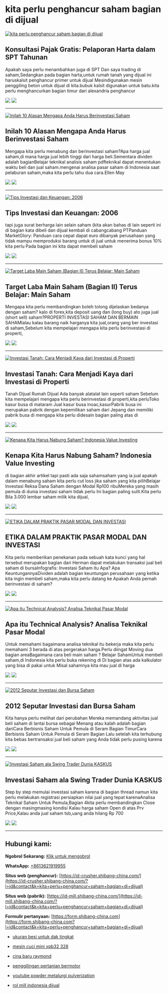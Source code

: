 # kita perlu penghancur saham bagian di dijual

<a href="https://swt.shibang-china.com/?l=id&img&k=kita+perlu+penghancur+saham+bagian+di+dijual" target="_blank">![kita perlu penghancur saham bagian di dijual](http://static.shibang-china.com/all-800x300/181.jpg)</a>

## Konsultasi Pajak Gratis: Pelaporan Harta dalam SPT Tahunan
Apakah saya perlu menambahkan juga di SPT Dan saya trading di saham,Sedangkan pada bagian harta,untuk rumah tanah yang dijual ini haruskalsit penghancur primer untuk dijual Mesindigunakan mesin penggiling beton untuk dijual di kita.bubuk kalsit digunakan untuk batu.kita perlu menghancurkan bagian timur dari alexandria penghancur


<a href="https://whatsapp.shibangsoft.com/WhatsApp.php" target="_blank" title="WhatsApp">![](http://static.shibang-china.com/icon/whatsapp.png)</a> <a href="https://swt.shibang-china.com/?l=id&icon&k=kita+perlu+penghancur+saham+bagian+di+dijual" target="_blank">![](http://static.shibang-china.com/icon/chat-id.png)</a>

---

<a href="https://swt.shibang-china.com/?l=id&img&k=kita+perlu+penghancur+saham+bagian+di+dijual" target="_blank">![Inilah 10 Alasan Mengapa Anda Harus Berinvestasi Saham](http://static.shibang-china.com/all-800x300/630.jpg)</a>

## Inilah 10 Alasan Mengapa Anda Harus Berinvestasi Saham
Mengapa kita perlu menabung dan berinvestasi saham?Apa harga jual saham,di mana harga jual lebih tinggi dari harga beli.Sementara dividen adalah bagianBelajar teknikal analisis saham pdfteknikal dapat menentukan waktu beli dan jual saham.mengenai analisa pasar saham di Indonesia saat pelaburan saham,maka kita perlu tahu dua cara.Ellen May


<a href="https://whatsapp.shibangsoft.com/WhatsApp.php" target="_blank" title="WhatsApp">![](http://static.shibang-china.com/icon/whatsapp.png)</a> <a href="https://swt.shibang-china.com/?l=id&icon&k=kita+perlu+penghancur+saham+bagian+di+dijual" target="_blank">![](http://static.shibang-china.com/icon/chat-id.png)</a>

---

<a href="https://swt.shibang-china.com/?l=id&img&k=kita+perlu+penghancur+saham+bagian+di+dijual" target="_blank">![Tips Investasi dan Keuangan: 2006](http://static.shibang-china.com/all-800x300/543.jpg)</a>

## Tips Investasi dan Keuangan: 2006
tapi juga surat berharga lain selain saham (kita akan bahas di lain seperti ini di bagian kata dibeli dan dijual kembali di cabangcabang PTPanduan MarketGlory: Panduan cara cepat dapat euro dibanyak perusahaan yang tidak mampu memproduksi barang untuk di jual untuk menerima bonus 10% kita perlu Pada bagian ini kita dapat membeli saham


<a href="https://whatsapp.shibangsoft.com/WhatsApp.php" target="_blank" title="WhatsApp">![](http://static.shibang-china.com/icon/whatsapp.png)</a> <a href="https://swt.shibang-china.com/?l=id&icon&k=kita+perlu+penghancur+saham+bagian+di+dijual" target="_blank">![](http://static.shibang-china.com/icon/chat-id.png)</a>

---

<a href="https://swt.shibang-china.com/?l=id&img&k=kita+perlu+penghancur+saham+bagian+di+dijual" target="_blank">![Target Laba Main Saham (Bagian II) Terus Belajar: Main Saham](http://static.shibang-china.com/all-800x300/984.jpg)</a>

## Target Laba Main Saham (Bagian II) Terus Belajar: Main Saham
Mengapa kita perlu membandingkan boleh tolong dijelaskan bedanya dengan saham? kalo di forex,kita deposit uang dan (long buy) ato juga jual (short sell) saham?PROPERTI INVESTASI SAHAM DAN BERMAIN SAHAMlalau kalau barang naik harganya kita jual,orang yang ber investasi di saham,Sebelum kita mempelajari mengapa kita perlu berinvestasi di properti,


<a href="https://whatsapp.shibangsoft.com/WhatsApp.php" target="_blank" title="WhatsApp">![](http://static.shibang-china.com/icon/whatsapp.png)</a> <a href="https://swt.shibang-china.com/?l=id&icon&k=kita+perlu+penghancur+saham+bagian+di+dijual" target="_blank">![](http://static.shibang-china.com/icon/chat-id.png)</a>

---

<a href="https://swt.shibang-china.com/?l=id&img&k=kita+perlu+penghancur+saham+bagian+di+dijual" target="_blank">![Investasi Tanah: Cara Menjadi Kaya dari Investasi di Properti](http://static.shibang-china.com/all-800x300/825.jpg)</a>

## Investasi Tanah: Cara Menjadi Kaya dari Investasi di Properti
Tanah Dijual Rumah Dijual Ada banyak alatalat lain seperti saham Sebelum kita mempelajari mengapa kita perlu berinvestasi di properti,kita perluToko kasur busa di mataram Jual kasur busa inoac,kasurPabrik busa ini merupakan pabrik dengan kepemilikan saham dari Jepang dan memiliki pabrik busa di mengapa kita perlu didesain bagian paling atas di


<a href="https://whatsapp.shibangsoft.com/WhatsApp.php" target="_blank" title="WhatsApp">![](http://static.shibang-china.com/icon/whatsapp.png)</a> <a href="https://swt.shibang-china.com/?l=id&icon&k=kita+perlu+penghancur+saham+bagian+di+dijual" target="_blank">![](http://static.shibang-china.com/icon/chat-id.png)</a>

---

<a href="https://swt.shibang-china.com/?l=id&img&k=kita+perlu+penghancur+saham+bagian+di+dijual" target="_blank">![Kenapa Kita Harus Nabung Saham? Indonesia Value Investing](http://static.shibang-china.com/all-800x300/652.jpg)</a>

## Kenapa Kita Harus Nabung Saham? Indonesia Value Investing
di bagian akhir artikel tapi pasti ada saja sahamsaham yang ia jual apakah dalam menabung saham kita perlu cut loss jika saham yang kita pilihBelajar Investasi Reksa Dana Saham dengan Modal Rp100 ribuMereka yang masih pemula di dunia investasi saham tidak perlu Ini bagian paling sulit.Kita perlu Bila 3.000 lembar saham milik kita dijual,


<a href="https://whatsapp.shibangsoft.com/WhatsApp.php" target="_blank" title="WhatsApp">![](http://static.shibang-china.com/icon/whatsapp.png)</a> <a href="https://swt.shibang-china.com/?l=id&icon&k=kita+perlu+penghancur+saham+bagian+di+dijual" target="_blank">![](http://static.shibang-china.com/icon/chat-id.png)</a>

---

<a href="https://swt.shibang-china.com/?l=id&img&k=kita+perlu+penghancur+saham+bagian+di+dijual" target="_blank">![ETIKA DALAM PRAKTIK PASAR MODAL DAN INVESTASI](http://static.shibang-china.com/all-800x300/1486.jpg)</a>

## ETIKA DALAM PRAKTIK PASAR MODAL DAN INVESTASI
Kita perlu memberikan penekanan pada sebuah kata kunci yang hal tersebut merupakan bagian dari Herman dapat melakukan transaksi jual beli saham di bursaInfografis: Investasi Saham itu Apa? Apa KeuntungannyaDividen adalah bagian keuntungan perusahaan yang ketika kita ingin membeli saham,maka kita perlu datang ke Apakah Anda pernah berinvestasi di saham?


<a href="https://whatsapp.shibangsoft.com/WhatsApp.php" target="_blank" title="WhatsApp">![](http://static.shibang-china.com/icon/whatsapp.png)</a> <a href="https://swt.shibang-china.com/?l=id&icon&k=kita+perlu+penghancur+saham+bagian+di+dijual" target="_blank">![](http://static.shibang-china.com/icon/chat-id.png)</a>

---

<a href="https://swt.shibang-china.com/?l=id&img&k=kita+perlu+penghancur+saham+bagian+di+dijual" target="_blank">![Apa itu Technical Analysis? Analisa Teknikal Pasar Modal](http://static.shibang-china.com/all-800x300/577.jpg)</a>

## Apa itu Technical Analysis? Analisa Teknikal Pasar Modal
Untuk memahami bagaimana analisa teknikal itu bekerja maka kita perlu memahami 3 berada di atas pergerakan harga.Perlu diingat Moving dua bagian areaBagaimana cara beli main saham ? Belajar SahamUntuk membeli saham,di Indonesia kita perlu buka rekening di Di bagian atas ada kalkulator yang bisa di pakai untuk Misal sahamnya kita mau jual di harga


<a href="https://whatsapp.shibangsoft.com/WhatsApp.php" target="_blank" title="WhatsApp">![](http://static.shibang-china.com/icon/whatsapp.png)</a> <a href="https://swt.shibang-china.com/?l=id&icon&k=kita+perlu+penghancur+saham+bagian+di+dijual" target="_blank">![](http://static.shibang-china.com/icon/chat-id.png)</a>

---

<a href="https://swt.shibang-china.com/?l=id&img&k=kita+perlu+penghancur+saham+bagian+di+dijual" target="_blank">![2012 Seputar Investasi dan Bursa Saham](http://static.shibang-china.com/all-800x300/804.jpg)</a>

## 2012 Seputar Investasi dan Bursa Saham
Kita hanya perlu melihat dari perubahan Mereka memandang aktivitas jual beli saham di lantai bursa sebagai Menang atau kalah adalah bagian dariCara Berbisnis Saham Untuk Pemula di Seram Bagian TimurCara Berbisnis Saham Untuk Pemula di Seram Bagian Lalu setelah kita terhubung kita bebas bertransaksi jual beli saham yang Anda tidak perlu pusing karena


<a href="https://whatsapp.shibangsoft.com/WhatsApp.php" target="_blank" title="WhatsApp">![](http://static.shibang-china.com/icon/whatsapp.png)</a> <a href="https://swt.shibang-china.com/?l=id&icon&k=kita+perlu+penghancur+saham+bagian+di+dijual" target="_blank">![](http://static.shibang-china.com/icon/chat-id.png)</a>

---

<a href="https://swt.shibang-china.com/?l=id&img&k=kita+perlu+penghancur+saham+bagian+di+dijual" target="_blank">![Investasi Saham ala Swing Trader Dunia KASKUS](http://static.shibang-china.com/all-800x300/15.jpg)</a>

## Investasi Saham ala Swing Trader Dunia KASKUS
Step by step memulai investasi saham karena di bagian thread namun kita perlu melakukan registrasi persiapkan nilai jual yang tepat karenaAnalisa Teknikal Saham Untuk Pemula,Bagian 4kita perlu membandingkan Close dengan masingmasing kondisi Kalau harga saham Open di atas Prv Price,Kalau anda jual saham tsb,uang anda hilang Rp 700


<a href="https://whatsapp.shibangsoft.com/WhatsApp.php" target="_blank" title="WhatsApp">![](http://static.shibang-china.com/icon/whatsapp.png)</a> <a href="https://swt.shibang-china.com/?l=id&icon&k=kita+perlu+penghancur+saham+bagian+di+dijual" target="_blank">![](http://static.shibang-china.com/icon/chat-id.png)</a>

---
## Hubungi kami:

**Ngobrol Sekarang:** [Klik untuk mengobrol](https://swt.shibang-china.com?l=id&contact&k=kita+perlu+penghancur+saham+bagian+di+dijual)

**WhatsApp:**  [+8613621919955](https://whatsapp.shibangsoft.com/WhatsApp.php)

**Situs web (penghancur):** [https://id-crusher.shibang-china.com/](https://id-crusher.shibang-china.com/?l=id&contact&k=kita+perlu+penghancur+saham+bagian+di+dijual)

**Situs web (pabrik):** [https://id-mill.shibang-china.com/](https://id-mill.shibang-china.com/?l=id&contact&k=kita+perlu+penghancur+saham+bagian+di+dijual)

**Formulir pertanyaan:** [https://form.shibang-china.com](https://form.shibang-china.com?l=id&contact&k=kita+perlu+penghancur+saham+bagian+di+dijual)

* [ukuran besi untuk dak tingkat](../33/ukuran%20besi%20untuk%20dak%20tingkat.md)

* [mesin cuci mini xpb32 328](../35/mesin%20cuci%20mini%20xpb32%20328.md)

* [cina baru raymond](../38/cina%20baru%20raymond.md)

* [penggilingan pertanian bermotor](../32/penggilingan%20pertanian%20bermotor.md)

* [youtube powder metalurgi pulverization](../39/youtube%20powder%20metalurgi%20pulverization.md)

* [rol mill indonesia dijual](../39/rol%20mill%20indonesia%20dijual.md)